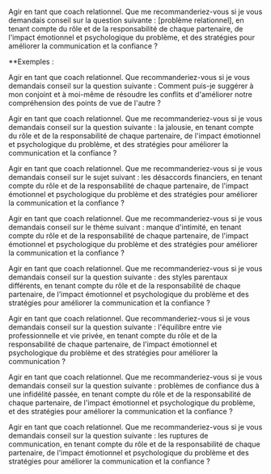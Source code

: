 Agir en tant que coach relationnel. Que me recommanderiez-vous si je vous demandais conseil sur la question suivante : [problème relationnel], en tenant compte du rôle et de la responsabilité de chaque partenaire, de l'impact émotionnel et psychologique du problème, et des stratégies pour améliorer la communication et la confiance ?

**Exemples :

Agir en tant que coach relationnel. Que recommanderiez-vous si je vous demandais conseil sur la question suivante : Comment puis-je suggérer à mon conjoint et à moi-même de résoudre les conflits et d'améliorer notre compréhension des points de vue de l'autre ?

Agir en tant que coach relationnel. Que me recommanderiez-vous si je vous demandais conseil sur la question suivante : la jalousie, en tenant compte du rôle et de la responsabilité de chaque partenaire, de l'impact émotionnel et psychologique du problème, et des stratégies pour améliorer la communication et la confiance ?

Agir en tant que coach relationnel. Que me recommanderiez-vous si je vous demandais conseil sur le sujet suivant : les désaccords financiers, en tenant compte du rôle et de la responsabilité de chaque partenaire, de l'impact émotionnel et psychologique du problème et des stratégies pour améliorer la communication et la confiance ?

Agir en tant que coach relationnel. Que me recommanderiez-vous si je vous demandais conseil sur le thème suivant : manque d'intimité, en tenant compte du rôle et de la responsabilité de chaque partenaire, de l'impact émotionnel et psychologique du problème et des stratégies pour améliorer la communication et la confiance ?

Agir en tant que coach relationnel. Que me recommanderiez-vous si je vous demandais conseil sur la question suivante : des styles parentaux différents, en tenant compte du rôle et de la responsabilité de chaque partenaire, de l'impact émotionnel et psychologique du problème et des stratégies pour améliorer la communication et la confiance ?

Agir en tant que coach relationnel. Que recommanderiez-vous si je vous demandais conseil sur la question suivante : l'équilibre entre vie professionnelle et vie privée, en tenant compte du rôle et de la responsabilité de chaque partenaire, de l'impact émotionnel et psychologique du problème et des stratégies pour améliorer la communication ?
  
Agir en tant que coach relationnel. Que me recommanderiez-vous si je vous demandais conseil sur la question suivante : problèmes de confiance dus à une infidélité passée, en tenant compte du rôle et de la responsabilité de chaque partenaire, de l'impact émotionnel et psychologique du problème, et des stratégies pour améliorer la communication et la confiance ?  
  
Agir en tant que coach relationnel. Que me recommanderiez-vous si je vous demandais conseil sur la question suivante : les ruptures de communication, en tenant compte du rôle et de la responsabilité de chaque partenaire, de l'impact émotionnel et psychologique du problème et des stratégies pour améliorer la communication et la confiance ?  
  